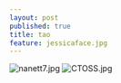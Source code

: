 ```yaml
---
layout: post
published: true
title: tao
feature: jessicaface.jpg
---
```

![nanett7.jpg]({{site.baseurl}}/assets/images/posts/nanett7.jpg)
![CTOSS.jpg]({{site.baseurl}}/assets/images/posts/CTOSS.jpg)
